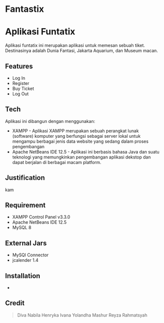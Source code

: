 # Fantastix
# Aplikasi Funtatix
Aplikasi funtatix ini merupakan aplikasi untuk memesan sebuah tiket. Destinasinya adalah Dunia Fantasi, Jakarta Aquarium, dan Museum macan.

## Features 

- Log In
- Register
- Buy Ticket
- Log Out

## Tech

Aplikasi ini dibangun dengan menggunakan:

- XAMPP - Aplikasi XAMPP merupakan sebuah perangkat lunak (software) komputer yang berfungsi sebagai server lokal untuk mengampu berbagai jenis data website yang sedang dalam proses pengembangan
- Apache NetBeans IDE 12.5 - Aplikasi ini berbasis bahasa Java dan suatu teknologi yang memungkinkan pengembangan aplikasi dekstop dan dapat berjalan di berbagai macam platform.

## Justification 
kam
## Requirement
- XAMPP Control Panel v3.3.0
- Apache NetBeans IDE 12.5
- MySQL 8

## External Jars
- MySQl Connector 
- jcalender 1.4
## Installation
- 


## Credit
> Diva Nabila Henryka
> Ivana Yolandha Mashur
> Reyza Rahmatsyah
